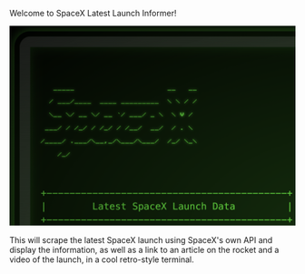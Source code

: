Welcome to SpaceX Latest Launch Informer!

![spacex](spacex.png)

This will scrape the latest SpaceX launch using SpaceX's own API and display the information, as well as a link to an article on the rocket and a video of the launch, in a cool retro-style terminal.